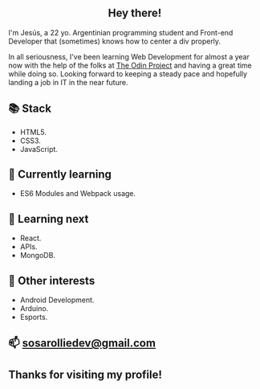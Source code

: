 ### <h2 align="center"> Hey there! </h2>

I'm Jesús, a 22 yo. Argentinian programming student and Front-end Developer that (sometimes) knows how to center a div properly.

In all seriousness, I've been learning Web Development for almost a year now with the help of the folks at [The Odin Project](https://www.theodinproject.com) and having a great time while doing so. Looking forward to keeping a steady pace and hopefully landing a job in IT in the near future.


📚 Stack 
---
<ul>
  <li>HTML5.</li>
  
  <li>CSS3.</li>
  
  <li>JavaScript.</li>
</ul>


🌱 Currently learning 
  ---
  <ul>
    <li>ES6 Modules and Webpack usage.</li>
  </ul>


🔭 Learning next 
---
<ul>
  <li>React.</li>
  
  <li>APIs.</li>
  
  <li>MongoDB.</li>
</ul>


💬 Other interests 
---
<ul>
  <li>Android Development.</li>
  
  <li>Arduino.</li>
  
  <li>Esports.</li>
</ul>

📫 sosarolliedev@gmail.com
--

Thanks for visiting my profile!
--
<!--
**sosarollie/sosarollie** is a ✨ _special_ ✨ repository because its `README.md` (this file) appears on your GitHub profile.

Here are some ideas to get you started:

- 🔭 I’m currently working on ...
- 🌱 I’m currently learning ...
- 👯 I’m looking to collaborate on ...
- 🤔 I’m looking for help with ...
- 💬 Ask me about ...
- 📫 How to reach me: ...
- 😄 Pronouns: ...
- ⚡ Fun fact: ...
-->
